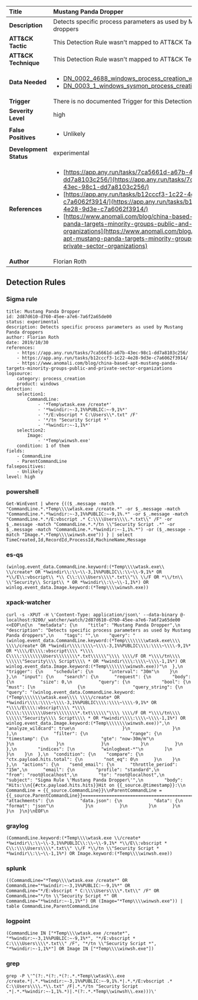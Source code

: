 | Title                    | Mustang Panda Dropper       |
|:-------------------------|:------------------|
| **Description**          | Detects specific process parameters as used by Mustang Panda droppers |
| **ATT&amp;CK Tactic**    |   This Detection Rule wasn't mapped to ATT&amp;CK Tactic yet  |
| **ATT&amp;CK Technique** |  This Detection Rule wasn't mapped to ATT&amp;CK Technique yet  |
| **Data Needed**          | <ul><li>[DN_0002_4688_windows_process_creation_with_commandline](../Data_Needed/DN_0002_4688_windows_process_creation_with_commandline.md)</li><li>[DN_0003_1_windows_sysmon_process_creation](../Data_Needed/DN_0003_1_windows_sysmon_process_creation.md)</li></ul>  |
| **Trigger**              |  There is no documented Trigger for this Detection Rule yet  |
| **Severity Level**       | high |
| **False Positives**      | <ul><li>Unlikely</li></ul>  |
| **Development Status**   | experimental |
| **References**           | <ul><li>[https://app.any.run/tasks/7ca5661d-a67b-43ec-98c1-dd7a8103c256/](https://app.any.run/tasks/7ca5661d-a67b-43ec-98c1-dd7a8103c256/)</li><li>[https://app.any.run/tasks/b12cccf3-1c22-4e28-9d3e-c7a6062f3914/](https://app.any.run/tasks/b12cccf3-1c22-4e28-9d3e-c7a6062f3914/)</li><li>[https://www.anomali.com/blog/china-based-apt-mustang-panda-targets-minority-groups-public-and-private-sector-organizations](https://www.anomali.com/blog/china-based-apt-mustang-panda-targets-minority-groups-public-and-private-sector-organizations)</li></ul>  |
| **Author**               | Florian Roth |


## Detection Rules

### Sigma rule

```
title: Mustang Panda Dropper
id: 2d87d610-d760-45ee-a7e6-7a6f2a65de00
status: experimental
description: Detects specific process parameters as used by Mustang Panda droppers
author: Florian Roth
date: 2019/10/30
references:
    - https://app.any.run/tasks/7ca5661d-a67b-43ec-98c1-dd7a8103c256/
    - https://app.any.run/tasks/b12cccf3-1c22-4e28-9d3e-c7a6062f3914/
    - https://www.anomali.com/blog/china-based-apt-mustang-panda-targets-minority-groups-public-and-private-sector-organizations
logsource:
    category: process_creation
    product: windows
detection:
    selection1:
        CommandLine: 
            - '*Temp\wtask.exe /create*'
            - '*%windir:~-3,1%%PUBLIC:~-9,1%*'
            - '*/E:vbscript * C:\Users\\*.txt" /F'
            - '*/tn "Security Script *'
            - '*%windir:~-1,1%*'
    selection2:
        Image:
            - '*Temp\winwsh.exe'
    condition: 1 of them
fields:
    - CommandLine
    - ParentCommandLine
falsepositives:
    - Unlikely
level: high

```





### powershell
    
```
Get-WinEvent | where {(($_.message -match "CommandLine.*.*Temp\\\\wtask.exe /create.*" -or $_.message -match "CommandLine.*.*%windir:~-3,1%%PUBLIC:~-9,1%.*" -or $_.message -match "CommandLine.*.*/E:vbscript .* C:\\\\Users\\\\.*.txt\\" /F" -or $_.message -match "CommandLine.*.*/tn \\"Security Script .*" -or $_.message -match "CommandLine.*.*%windir:~-1,1%.*") -or ($_.message -match "Image.*.*Temp\\\\winwsh.exe")) } | select TimeCreated,Id,RecordId,ProcessId,MachineName,Message
```


### es-qs
    
```
(winlog.event_data.CommandLine.keyword:(*Temp\\\\wtask.exe\\ \\/create* OR *%windir\\:\\~\\-3,1%%PUBLIC\\:\\~\\-9,1%* OR *\\/E\\:vbscript\\ *\\ C\\:\\\\Users\\\\*.txt\\"\\ \\/F OR *\\/tn\\ \\"Security\\ Script\\ * OR *%windir\\:\\~\\-1,1%*) OR winlog.event_data.Image.keyword:(*Temp\\\\winwsh.exe))
```


### xpack-watcher
    
```
curl -s -XPUT -H \'Content-Type: application/json\' --data-binary @- localhost:9200/_watcher/watch/2d87d610-d760-45ee-a7e6-7a6f2a65de00 <<EOF\n{\n  "metadata": {\n    "title": "Mustang Panda Dropper",\n    "description": "Detects specific process parameters as used by Mustang Panda droppers",\n    "tags": "",\n    "query": "(winlog.event_data.CommandLine.keyword:(*Temp\\\\\\\\wtask.exe\\\\ \\\\/create* OR *%windir\\\\:\\\\~\\\\-3,1%%PUBLIC\\\\:\\\\~\\\\-9,1%* OR *\\\\/E\\\\:vbscript\\\\ *\\\\ C\\\\:\\\\\\\\Users\\\\\\\\*.txt\\\\\\"\\\\ \\\\/F OR *\\\\/tn\\\\ \\\\\\"Security\\\\ Script\\\\ * OR *%windir\\\\:\\\\~\\\\-1,1%*) OR winlog.event_data.Image.keyword:(*Temp\\\\\\\\winwsh.exe))"\n  },\n  "trigger": {\n    "schedule": {\n      "interval": "30m"\n    }\n  },\n  "input": {\n    "search": {\n      "request": {\n        "body": {\n          "size": 0,\n          "query": {\n            "bool": {\n              "must": [\n                {\n                  "query_string": {\n                    "query": "(winlog.event_data.CommandLine.keyword:(*Temp\\\\\\\\wtask.exe\\\\ \\\\/create* OR *%windir\\\\:\\\\~\\\\-3,1%%PUBLIC\\\\:\\\\~\\\\-9,1%* OR *\\\\/E\\\\:vbscript\\\\ *\\\\ C\\\\:\\\\\\\\Users\\\\\\\\*.txt\\\\\\"\\\\ \\\\/F OR *\\\\/tn\\\\ \\\\\\"Security\\\\ Script\\\\ * OR *%windir\\\\:\\\\~\\\\-1,1%*) OR winlog.event_data.Image.keyword:(*Temp\\\\\\\\winwsh.exe))",\n                    "analyze_wildcard": true\n                  }\n                }\n              ],\n              "filter": {\n                "range": {\n                  "timestamp": {\n                    "gte": "now-30m/m"\n                  }\n                }\n              }\n            }\n          }\n        },\n        "indices": [\n          "winlogbeat-*"\n        ]\n      }\n    }\n  },\n  "condition": {\n    "compare": {\n      "ctx.payload.hits.total": {\n        "not_eq": 0\n      }\n    }\n  },\n  "actions": {\n    "send_email": {\n      "throttle_period": "15m",\n      "email": {\n        "profile": "standard",\n        "from": "root@localhost",\n        "to": "root@localhost",\n        "subject": "Sigma Rule \'Mustang Panda Dropper\'",\n        "body": "Hits:\\n{{#ctx.payload.hits.hits}}Hit on {{_source.@timestamp}}:\\n      CommandLine = {{_source.CommandLine}}\\nParentCommandLine = {{_source.ParentCommandLine}}================================================================================\\n{{/ctx.payload.hits.hits}}",\n        "attachments": {\n          "data.json": {\n            "data": {\n              "format": "json"\n            }\n          }\n        }\n      }\n    }\n  }\n}\nEOF\n
```


### graylog
    
```
(CommandLine.keyword:(*Temp\\\\wtask.exe \\/create* *%windir\\:\\~\\-3,1%%PUBLIC\\:\\~\\-9,1%* *\\/E\\:vbscript * C\\:\\\\Users\\\\*.txt\\" \\/F *\\/tn \\"Security Script * *%windir\\:\\~\\-1,1%*) OR Image.keyword:(*Temp\\\\winwsh.exe))
```


### splunk
    
```
((CommandLine="*Temp\\\\wtask.exe /create*" OR CommandLine="*%windir:~-3,1%%PUBLIC:~-9,1%*" OR CommandLine="*/E:vbscript * C:\\\\Users\\\\*.txt\\" /F" OR CommandLine="*/tn \\"Security Script *" OR CommandLine="*%windir:~-1,1%*") OR (Image="*Temp\\\\winwsh.exe")) | table CommandLine,ParentCommandLine
```


### logpoint
    
```
(CommandLine IN ["*Temp\\\\wtask.exe /create*", "*%windir:~-3,1%%PUBLIC:~-9,1%*", "*/E:vbscript * C:\\\\Users\\\\*.txt\\" /F", "*/tn \\"Security Script *", "*%windir:~-1,1%*"] OR Image IN ["*Temp\\\\winwsh.exe"])
```


### grep
    
```
grep -P \'^(?:.*(?:.*(?:.*.*Temp\\wtask\\.exe /create.*|.*.*%windir:~-3,1%%PUBLIC:~-9,1%.*|.*.*/E:vbscript .* C:\\Users\\\\.*\\.txt" /F|.*.*/tn "Security Script .*|.*.*%windir:~-1,1%.*)|.*(?:.*.*Temp\\winwsh\\.exe)))\'
```



